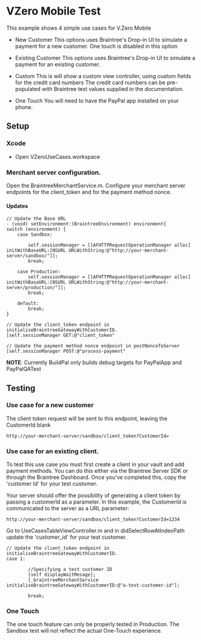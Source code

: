 VZero Mobile Test
=============

This example shows 4 simple use cases for V.Zero Mobile

- New Customer
This options uses Braintree's Drop-in UI to simulate a payment for a new customer.
One touch is disabled in this option

- Existing Customer 
This options uses Braintree's Drop-in UI to simulate a payment for an existing customer.

- Custom 
This is will show a custom view controller, using custom fields for the credit card numbers
The credit card numbers can be pre-populated with Braintree test values supplied in the documentation.

- One Touch
You will need to have the PayPal app installed on your phone.

## Setup

### Xcode

- Open VZeroUseCases.workspace

### Merchant server configuration.

Open the BraintreeMerchantService.m.
Configure your merchant server endpoints for the client_token and for the payment method nonce.

#### Updates

    // Update the Base URL
    - (void) setEnvironment:(BraintreeEnvironment) environment{
    switch (environment) {
        case Sandbox:
            
            self.sessionManager = [[AFHTTPRequestOperationManager alloc] initWithBaseURL:[NSURL URLWithString:@"http://your-merchant-server/sandbox/"]];
            break;
            
        case Production:
            self.sessionManager = [[AFHTTPRequestOperationManager alloc] initWithBaseURL:[NSURL URLWithString:@"http://your-merchant-server/production/"]];
            break;
            
        default:
            break;
    }

    // Update the client_token endpoint in initialiseBraintreeGatewayWithCustomerID.
    [self.sessionManager GET:@"client_token"

    // Update the payment method nonce endpoint in postNonceToServer
	[self.sessionManager POST:@"process-payment" 

**NOTE**: Currently BuildPal only builds debug targets for PayPalApp and PayPalQATest

## Testing

### Use case for a new customer

The client token request will be sent to this endpoint, leaving the CustomerId blank

	http://your-merchant-server/sandbox/client_token?CustomerId=

### Use case for an existing client.

To test this use case you must first create a client in your vault and add payment methods.
You can do this either via the Braintree Server SDK or through the Braintree Dashboard.
Once you've completed this, copy the 'customer Id' for your test customer.

Your server should offer the possibility of generating a client token by passing a customerId as a parameter.
In this example, the CustomerId is communicated to the server as a URL parameter:

	http://your-merchant-server/sandbox/client_token?CustomerId=1234


Go to UseCasesTableViewController.m and in didSelectRowAtIndexPath update the 'customer_id' for your test customer.

    // Update the client_token endpoint in initialiseBraintreeGatewayWithCustomerID.
    case 1:
            
            //Specifying a test customer ID
            [self displayWaitMesage];
            [_braintreeMerchantService initialiseBraintreeGatewayWithCustomerID:@"a-test-customer-id"];
            
            break;

### One Touch
The one touch feature can only be properly tested in Production.
The Sandbox test will not reflect the actual One-Touch experience.
